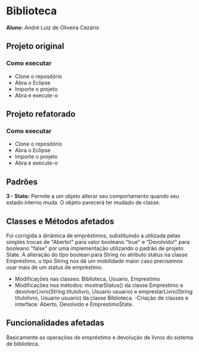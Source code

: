 # **Biblioteca**
**Aluno:** André Luiz de Oliveira Cezário

## **Projeto original**
### **Como executar**
- Clone o repositório
- Abra o Eclipse
- Importe o projeto
- Abra e execute-o

## **Projeto refatorado**
### **Como executar**
- Clone o repositório
- Abra o Eclipse
- Importe o projeto
- Abra e execute-o

## **Padrões**

**3 - State:** Permite a um objeto alterar seu comportamento quando seu estado interno muda. O objeto parecerá ter mudado de classe.

## **Classes e Métodos afetados**
Foi corrigida a dinâmica de empréstimos, substituindo a utilizada pelas simples trocas de "Aberto!" para valor booleano "true" e "Devolvido!" para booleano "false" por uma implementação utilizando o padrão de projeto State.
A alteração do tipo boolean para String no atributo status na classe Empréstimo, o tipo String nos dá um mobilidade maior caso precisemos usar mais de um status de empréstimo.
- Modificações nas classes: Biblioteca, Usuario, Emprestimo
- Modificações nos métodos: mostrarStatus() da classe Emprestimo e devolverLivro(String titulolivro, Usuario usuario) e emprestarLivro(String titulolivro, Usuario usuario) da classe Biblioteca.
-Criação de classes e interface: Aberto, Devolvido e EmprestimoState.

## **Funcionalidades afetadas**
Basicamente as operações de empréstimo e devolução de livros do sistema de biblioteca.
